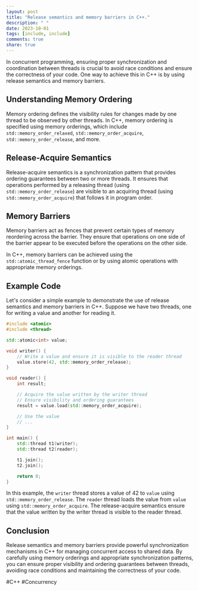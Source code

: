 ```yaml
---
layout: post
title: "Release semantics and memory barriers in C++."
description: " "
date: 2023-10-01
tags: [include, include]
comments: true
share: true
---
```


In concurrent programming, ensuring proper synchronization and coordination between threads is crucial to avoid race conditions and ensure the correctness of your code. One way to achieve this in C++ is by using release semantics and memory barriers.

## Understanding Memory Ordering

Memory ordering defines the visibility rules for changes made by one thread to be observed by other threads. In C++, memory ordering is specified using memory orderings, which include `std::memory_order_relaxed`, `std::memory_order_acquire`, `std::memory_order_release`, and more.

## Release-Acquire Semantics

Release-acquire semantics is a synchronization pattern that provides ordering guarantees between two or more threads. It ensures that operations performed by a releasing thread (using `std::memory_order_release`) are visible to an acquiring thread (using `std::memory_order_acquire`) that follows it in program order.

## Memory Barriers

Memory barriers act as fences that prevent certain types of memory reordering across the barrier. They ensure that operations on one side of the barrier appear to be executed before the operations on the other side.

In C++, memory barriers can be achieved using the `std::atomic_thread_fence` function or by using atomic operations with appropriate memory orderings.

## Example Code

Let's consider a simple example to demonstrate the use of release semantics and memory barriers in C++. Suppose we have two threads, one for writing a value and another for reading it.

```cpp
#include <atomic>
#include <thread>

std::atomic<int> value;

void writer() {
    // Write a value and ensure it is visible to the reader thread
    value.store(42, std::memory_order_release);
}

void reader() {
    int result;

    // Acquire the value written by the writer thread
    // Ensure visibility and ordering guarantees
    result = value.load(std::memory_order_acquire);

    // Use the value
    // ...
}

int main() {
    std::thread t1(writer);
    std::thread t2(reader);

    t1.join();
    t2.join();

    return 0;
}
```

In this example, the `writer` thread stores a value of 42 to `value` using `std::memory_order_release`. The `reader` thread loads the value from `value` using `std::memory_order_acquire`. The release-acquire semantics ensure that the value written by the writer thread is visible to the reader thread.

## Conclusion

Release semantics and memory barriers provide powerful synchronization mechanisms in C++ for managing concurrent access to shared data. By carefully using memory orderings and appropriate synchronization patterns, you can ensure proper visibility and ordering guarantees between threads, avoiding race conditions and maintaining the correctness of your code.

#C++ #Concurrency